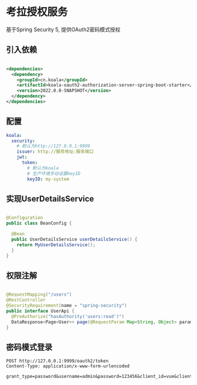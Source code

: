 # 考拉授权服务

基于Spring Security 5, 提供OAuth2密码模式授权

## 引入依赖

```xml

<dependencies>
  <dependency>
    <groupId>cn.koala</groupId>
    <artifactId>koala-oauth2-authorization-server-spring-boot-starter</artifactId>
    <version>2022.0.0-SNAPSHOT</version>
  </dependency>
</dependencies>
```

## 配置

```yaml
koala:
  security:
    # 默认为http://127.0.0.1:9999
    issuer: http://服务地址:服务端口
    jwt:
      token:
        # 默认为koala
        # 生产环境手动设置keyID
        keyID: my-system
```

## 实现UserDetailsService

```java

@Configuration
public class BeanConfig {

  @Bean
  public UserDetailsService userDetailsService() {
    return MyUserDetailsService();
  }
}
```

## 权限注解

```java

@RequestMapping("/users")
@RestController
@SecurityRequirement(name = "spring-security")
public interface UserApi {
  @PreAuthorize("hasAuthority('users:read')")
  DataResponse<Page<User>> page(@RequestParam Map<String, Object> parameters, Pageable pageable);
}
```

## 密码模式登录

```http
POST http://127.0.0.1:9999/oauth2/token
Content-Type: application/x-www-form-urlencoded

grant_type=password&username=admin&password=123456&client_id=vue&client_secret=123456
```

